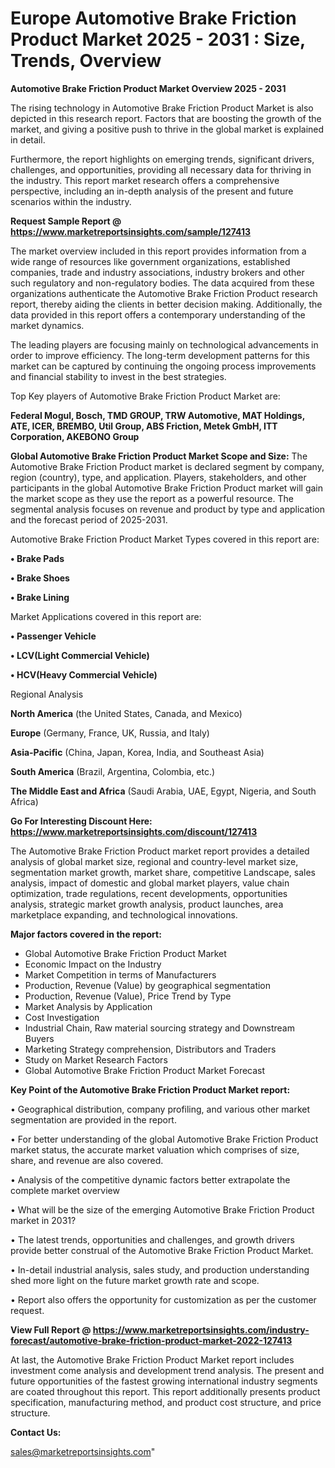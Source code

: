  # Europe Automotive Brake Friction Product Market 2025 - 2031 : Size, Trends, Overview

<Strong> Automotive Brake Friction Product Market Overview 2025 - 2031</strong>

The rising technology in Automotive Brake Friction Product Market is also depicted in this research report. Factors that are boosting the growth of the market, and giving a positive push to thrive in the global market is explained in detail.

Furthermore, the report highlights on emerging trends, significant drivers, challenges, and opportunities, providing all necessary data for thriving in the industry. This report market research offers a comprehensive perspective, including an in-depth analysis of the present and future scenarios within the industry.

<strong>Request Sample Report @ <a href=https://www.marketreportsinsights.com/sample/127413>https://www.marketreportsinsights.com/sample/127413</a></strong>

The market overview included in this report provides information from a wide range of resources like government organizations, established companies, trade and industry associations, industry brokers and other such regulatory and non-regulatory bodies. The data acquired from these organizations authenticate the Automotive Brake Friction Product research report, thereby aiding the clients in better decision making. Additionally, the data provided in this report offers a contemporary understanding of the market dynamics.

The leading players are focusing mainly on technological advancements in order to improve efficiency. The long-term development patterns for this market can be captured by continuing the ongoing process improvements and financial stability to invest in the best strategies.

Top Key players of Automotive Brake Friction Product Market are:

<strong>Federal Mogul, Bosch, TMD GROUP, TRW Automotive, MAT Holdings, ATE, ICER, BREMBO, Util Group, ABS Friction, Metek GmbH, ITT Corporation, AKEBONO Group</strong>

<strong><b>Global Automotive Brake Friction Product Market Scope and Size:</b></strong>
The Automotive Brake Friction Product market is declared segment by company, region (country), type, and application. Players, stakeholders, and other participants in the global Automotive Brake Friction Product market will gain the market scope as they use the report as a powerful resource. The segmental analysis focuses on revenue and product by type and application and the forecast period of 2025-2031.

Automotive Brake Friction Product Market Types covered in this report are:

<strong>• Brake Pads

• Brake Shoes

• Brake Lining</strong>

Market Applications covered in this report are:

<strong>• Passenger Vehicle

• LCV(Light Commercial Vehicle)

• HCV(Heavy Commercial Vehicle)</strong> 

Regional Analysis

<strong>North America</strong> (the United States, Canada, and Mexico)

<strong>Europe</strong> (Germany, France, UK, Russia, and Italy)

<strong>Asia-Pacific</strong> (China, Japan, Korea, India, and Southeast Asia)

<strong>South America</strong> (Brazil, Argentina, Colombia, etc.)

<strong>The Middle East and Africa</strong> (Saudi Arabia, UAE, Egypt, Nigeria, and South Africa)

<strong>Go For Interesting Discount Here: <a href=https://www.marketreportsinsights.com/discount/127413>https://www.marketreportsinsights.com/discount/127413</a></strong>

The Automotive Brake Friction Product market report provides a detailed analysis of global market size, regional and country-level market size, segmentation market growth, market share, competitive Landscape, sales analysis, impact of domestic and global market players, value chain optimization, trade regulations, recent developments, opportunities analysis, strategic market growth analysis, product launches, area marketplace expanding, and technological innovations.

<strong><b>Major factors covered in the report:</b></strong>
<ul>
  <li>Global Automotive Brake Friction Product Market </li>
  <li>Economic Impact on the Industry</li>
  <li>Market Competition in terms of Manufacturers</li>
  <li>Production, Revenue (Value) by geographical segmentation</li>
  <li>Production, Revenue (Value), Price Trend by Type</li>
  <li>Market Analysis by Application</li>
  <li>Cost Investigation</li>
  <li>Industrial Chain, Raw material sourcing strategy and Downstream Buyers</li>
  <li>Marketing Strategy comprehension, Distributors and Traders</li>
  <li>Study on Market Research Factors</li>
  <li>Global Automotive Brake Friction Product Market Forecast</li>
</ul>

<strong><b>Key Point of the Automotive Brake Friction Product Market report:</b></strong>

• Geographical distribution, company profiling, and various other market segmentation are provided in the report.

• For better understanding of the global Automotive Brake Friction Product market status, the accurate market valuation which comprises of size, share, and revenue are also covered.

• Analysis of the competitive dynamic factors better extrapolate the complete market overview

• What will be the size of the emerging Automotive Brake Friction Product market in 2031?

• The latest trends, opportunities and challenges, and growth drivers provide better construal of the Automotive Brake Friction Product Market.

• In-detail industrial analysis, sales study, and production understanding shed more light on the future market growth rate and scope.

• Report also offers the opportunity for customization as per the customer request.

<strong><b>View Full Report @ <a href=https://www.marketreportsinsights.com/industry-forecast/automotive-brake-friction-product-market-2022-127413>https://www.marketreportsinsights.com/industry-forecast/automotive-brake-friction-product-market-2022-127413</a></b></strong>


At last, the Automotive Brake Friction Product Market report includes investment come analysis and development trend analysis. The present and future opportunities of the fastest growing international industry segments are coated throughout this report. This report additionally presents product specification, manufacturing method, and product cost structure, and price structure.

<strong>Contact Us:</strong>

sales@marketreportsinsights.com"
